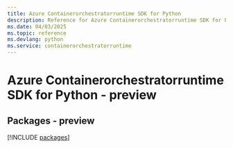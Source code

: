 ```yaml
---
title: Azure Containerorchestratorruntime SDK for Python
description: Reference for Azure Containerorchestratorruntime SDK for Python
ms.date: 04/03/2025
ms.topic: reference
ms.devlang: python
ms.service: containerorchestratorruntime
---
```

# Azure Containerorchestratorruntime SDK for Python - preview
## Packages - preview
[!INCLUDE [packages](containerorchestratorruntime-index.md)]